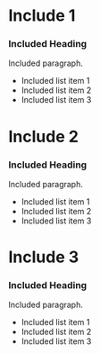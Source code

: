 # Include 1

### Included Heading

Included paragraph.

- Included list item 1
- Included list item 2
- Included list item 3

# Include 2

### Included Heading

Included paragraph.

- Included list item 1
- Included list item 2
- Included list item 3

# Include 3

### Included Heading

Included paragraph.

- Included list item 1
- Included list item 2
- Included list item 3